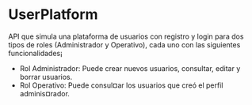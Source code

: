 # UserPlatform
API que simula una plataforma de usuarios con registro y login para dos tipos de roles (Administrador y Operativo), cada uno con las siguientes funcionalidades¡
- Rol Administrador: Puede crear nuevos usuarios, consultar, editar y borrar usuarios.
- Rol Operativo: Puede consul¤ar los usuarios que creó el perfil adminis¤rador.
 
